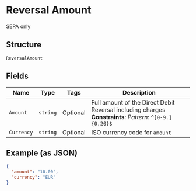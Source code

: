 
# Reversal Amount

SEPA only

## Structure

`ReversalAmount`

## Fields

| Name | Type | Tags | Description |
|  --- | --- | --- | --- |
| `Amount` | `string` | Optional | Full amount of the Direct Debit Reversal including charges<br>**Constraints**: *Pattern*: `^[0-9.]{0,20}$` |
| `Currency` | `string` | Optional | ISO currency code for `amount` |

## Example (as JSON)

```json
{
  "amount": "10.00",
  "currency": "EUR"
}
```

